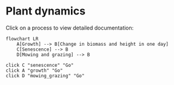 # Plant dynamics

Click on a process to view detailed documentation:

```mermaid
flowchart LR
    A[Growth] --> B[Change in biomass and height in one day]
    C[Senescence] --> B
    D[Mowing and grazing] --> B

click C "senescence" "Go"
click A "growth" "Go"
click D "mowing_grazing" "Go"
```
